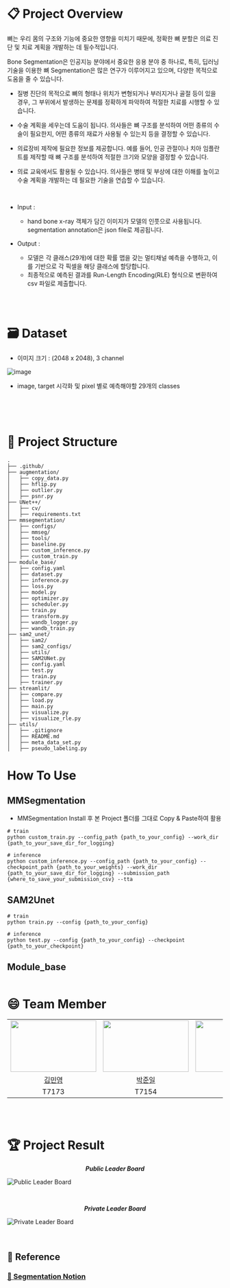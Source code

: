 # 📋 Project Overview


뼈는 우리 몸의 구조와 기능에 중요한 영향을 미치기 때문에, 정확한 뼈 분할은 의료 진단 및 치료 계획을 개발하는 데 필수적입니다.

Bone Segmentation은 인공지능 분야에서 중요한 응용 분야 중 하나로, 특히, 딥러닝 기술을 이용한 뼈 Segmentation은 많은 연구가 이루어지고 있으며, 다양한 목적으로 도움을 줄 수 있습니다.

- 질병 진단의 목적으로 뼈의 형태나 위치가 변형되거나 부러지거나 골절 등이 있을 경우, 그 부위에서 발생하는 문제를 정확하게 파악하여 적절한 치료를 시행할 수 있습니다.

- 수술 계획을 세우는데 도움이 됩니다. 의사들은 뼈 구조를 분석하여 어떤 종류의 수술이 필요한지, 어떤 종류의 재료가 사용될 수 있는지 등을 결정할 수 있습니다.

- 의료장비 제작에 필요한 정보를 제공합니다. 예를 들어, 인공 관절이나 치아 임플란트를 제작할 때 뼈 구조를 분석하여 적절한 크기와 모양을 결정할 수 있습니다.

- 의료 교육에서도 활용될 수 있습니다. 의사들은 병태 및 부상에 대한 이해를 높이고 수술 계획을 개발하는 데 필요한 기술을 연습할 수 있습니다.
<br/>


- Input : 
    - hand bone x-ray 객체가 담긴 이미지가 모델의 인풋으로 사용됩니다. segmentation annotation은 json file로 제공됩니다.

- Output :

    - 모델은 각 클래스(29개)에 대한 확률 맵을 갖는 멀티채널 예측을 수행하고, 이를 기반으로 각 픽셀을 해당 클래스에 할당합니다.
    - 최종적으로 예측된 결과를 Run-Length Encoding(RLE) 형식으로 변환하여 csv 파일로 제출합니다.

<br/>
<br/>

# 🗃️ Dataset

- 이미지 크기 : (2048 x 2048), 3 channel

![image](https://github.com/user-attachments/assets/7a596f2c-e7e2-415f-872a-d812a7b47825)

-  image, target 시각화 및 pixel 별로 예측해야할 29개의 classes

<br/>
<br/>
<br/>

# 📁 Project Structure
```plaintext
.
├── .github/
├── augmentation/
│   ├── copy_data.py
│   ├── hflip.py
│   ├── outlier.py
│   ├── psnr.py
├── UNet++/
│   ├── cv/
│   ├── requirements.txt
├── mmsegmentation/
│   ├── configs/
│   ├── mmseg/
│   ├── tools/
│   ├── baseline.py
│   ├── custom_inference.py
│   ├── custom_train.py
├── module_base/
│   ├── config.yaml
│   ├── dataset.py
│   ├── inference.py
│   ├── loss.py
│   ├── model.py
│   ├── optimizer.py
│   ├── scheduler.py
│   ├── train.py
│   ├── transform.py
│   ├── wandb_logger.py
│   ├── wandb_train.py
├── sam2_unet/
│   ├── sam2/
│   ├── sam2_configs/
│   ├── utils/
│   ├── SAM2UNet.py
│   ├── config.yaml
│   ├── test.py
│   ├── train.py
│   ├── trainer.py
├── streamlit/
│   ├── compare.py
│   ├── load.py
│   ├── main.py
│   ├── visualize.py
│   ├── visualize_rle.py
├── utils/
│   ├── .gitignore
│   ├── README.md
│   ├── meta_data_set.py
│   ├── pseudo_labeling.py
```

# How To Use

## MMSegmentation
- MMSegmentation Install 후 본 Project 폴더를 그대로 Copy & Paste하여 활용
```plaintext
# train
python custom_train.py --config_path {path_to_your_config} --work_dir {path_to_your_save_dir_for_logging}

# inference
python custom_inference.py --config_path {path_to_your_config} --checkpoint_path {path_to_your_weights} --work_dir {path_to_your_save_dir_for_logging} --submission_path {where_to_save_your_submission_csv} --tta
```

## SAM2Unet
```plaintext
# train
python train.py --config {path_to_your_config}

# inference
python test.py --config {path_to_your_config} --checkpoint {path_to_your_checkpoint}
```

## Module_base
```plaintext
```

# 😄 Team Member

<table align="center">
    <tr align="center">
        <td><img src="https://github.com/user-attachments/assets/337d06ce-6a68-4ff9-9638-b54b2d17e9e9" width="200" height="120"></td>
        <td><img src="https://github.com/user-attachments/assets/f962dbc4-1ac0-49c1-bc1a-b999e01fa67f" width="200" height="120"></td>
        <td><img src="https://github.com/user-attachments/assets/dcd46b40-5117-437c-a8a0-8217cffcb487" width="200" height="120"></td>
        <td><img src="https://github.com/user-attachments/assets/9b936eca-2463-48d2-b01b-3196761e738e" width="200" height="120"></td>
        <td><img src="https://github.com/user-attachments/assets/4a8f05bf-9635-47f7-b90e-39bb7c6f6824" width="200" height="120"></td>
        <td><img src="https://github.com/user-attachments/assets/78c78353-ba3b-494d-ba94-429c4f838cd1" width="200" height="120"></td>
    </tr>
    <tr align="center">
        <td><a href="https://github.com/minrongtic" target="_blank">김민영</a></td>
        <td><a href="https://github.com/june21a" target="_blank">박준일</a></td>
        <td><a href="https://github.com/sejongmin" target="_blank">오종민</a></td>
        <td><a href="https://github.com/Soy17" target="_blank">이소영</a></td>
        <td><a href="https://github.com/wonjeongjeong" target="_blank">정원정</a></td>
        <td><a href="https://github.com/Yoon0717" target="_blank">한승윤</a></td>
    </tr>
    <tr align="center">
        <td>T7173</td>
        <td>T7154</td>
        <td>T7207</td>
        <td>T7222</td>
        <td>T7272</td>
        <td>T7261</td>
    </tr>
</table>

<br/>
<br/>

# 🏆 Project Result

**_<p align=center>Public Leader Board</p>_**
<img src="https://github.com/user-attachments/assets/94bd97fc-518d-4c69-b45e-69466d8e3bb1" alt="Public Leader Board" >


<br>

**_<p align=center>Private Leader Board</p>_**
<img src="https://github.com/user-attachments/assets/85c200c3-30db-48d1-a2a7-3f5d15eed143" alt="Private Leader Board" >

<br>

## 🔗 Reference

### [📎 Segmentation Notion](https://typhoon-jackal-68b.notion.site/Hand-Bone-Image-Segmentation-13bcb8c4237680f0baeef241f0f6856b?pvs=4)

<br>

